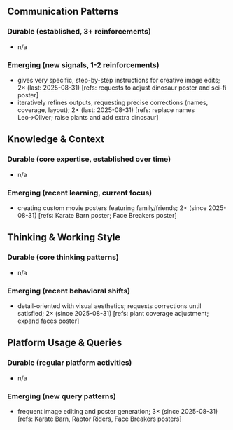 ## Communication Patterns
### Durable (established, 3+ reinforcements)
- n/a

### Emerging (new signals, 1-2 reinforcements)
- gives very specific, step-by-step instructions for creative image edits; 2× (last: 2025-08-31) [refs: requests to adjust dinosaur poster and sci-fi poster]
- iteratively refines outputs, requesting precise corrections (names, coverage, layout); 2× (last: 2025-08-31) [refs: replace names Leo→Oliver; raise plants and add extra dinosaur]

## Knowledge & Context
### Durable (core expertise, established over time)
- n/a

### Emerging (recent learning, current focus)
- creating custom movie posters featuring family/friends; 2× (since 2025-08-31) [refs: Karate Barn poster; Face Breakers poster]

## Thinking & Working Style
### Durable (core thinking patterns)
- n/a

### Emerging (recent behavioral shifts)
- detail-oriented with visual aesthetics; requests corrections until satisfied; 2× (since 2025-08-31) [refs: plant coverage adjustment; expand faces poster]

## Platform Usage & Queries
### Durable (regular platform activities)
- n/a

### Emerging (new query patterns)
- frequent image editing and poster generation; 3× (since 2025-08-31) [refs: Karate Barn, Raptor Riders, Face Breakers posters]